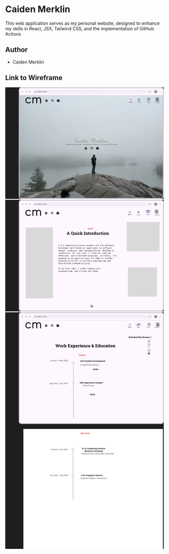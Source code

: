 
# Caiden Merklin

This web application serves as my personal website, designed to enhance my skills in React, JSX, Tailwind CSS, and the implementation of GitHub Actions

## Author
- Caiden Merklin

## Link to Wireframe
![Home Page](wireframe/CMPT%20276%20-%20Personal%20Website%20Wireframe-1.png)
![About Page](wireframe/CMPT%20276%20-%20Personal%20Website%20Wireframe-2.png)
![Work Page](wireframe/CMPT%20276%20-%20Personal%20Website%20Wireframe-3.png)

